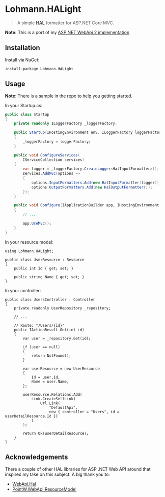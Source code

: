 # Lohmann.HALight

> A simple [HAL](http://stateless.co/hal_specification.html) formatter for ASP.NET Core MVC.

**Note:**
This is a port of my [ASP.NET WebApi 2 implementation](https://github.com/olohmann/WebApi.HALight).

## Installation
Install via NuGet:
```
install-package Lohmann.HALight
```

## Usage

**Note**: There is a sample in the repo to help you getting started.

In your Startup.cs:
```csharp
public class Startup
{
    private readonly ILoggerFactory _loggerFactory;

    public Startup(IHostingEnvironment env, ILoggerFactory loggerFactory)
    {
        _loggerFactory = loggerFactory;
    }

    public void ConfigureServices(
        IServiceCollection services)
    {
        var logger = _loggerFactory.CreateLogger<HalInputFormatter>();
        services.AddMvc(options =>
        {                
            options.InputFormatters.Add(new HalInputFormatter(logger));
            options.OutputFormatters.Add(new HalOutputFormatter());
        });
    }

    public void Configure(IApplicationBuilder app, IHostingEnvironment env, ILoggerFactory loggerFactory)
    {            
        // ...

        app.UseMvc();
    }
}
```

In your resource model:
```
using Lohmann.HALight;

public class UserResource : Resource
{
    public int Id { get; set; }

    public string Name { get; set; }
}
```

In your controller:
```
public class UsersController : Controller
{
    private readonly UserRepository _repository;

    // ...
    
    // Route: "/Users/{id}"
    public IActionResult Get(int id)
    {
        var user = _repository.Get(id);

        if (user == null)
        {
            return NotFound();
        }

        var userResource = new UserResource
        {
            Id = user.Id,
            Name = user.Name,            
        };

        userResource.Relations.Add(
            Link.CreateSelfLink(
                Url.Link(
                    "DefaultApi", 
                    new { controller = "Users", id = userDetailResource.Id })
            )
        );

        return Ok(userDetailResource);
    }
}
```

## Acknowledgements
There a couple of other HAL libraries for ASP .NET Web API around that inspired my take on this subject. A big thank you to:
* [WebApi.Hal](https://github.com/JakeGinnivan/WebApi.Hal)
* [PointW.WebApi.ResourceModel](https://github.com/biscuit314/PointW.WebApi.ResourceModel)
